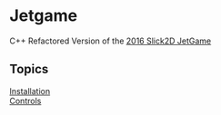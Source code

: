 # Jetgame
C++ Refactored Version of the [2016 Slick2D JetGame](https://github.com/OliverBenz/Game_Jetgame)

## Topics
[Installation](docs/installation.md) <br />
[Controls](docs/controls.md)
